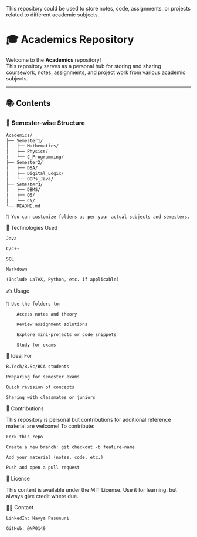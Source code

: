  This repository could be used to store notes, code, assignments, or projects related to different academic subjects.

# 🎓 Academics Repository

Welcome to the **Academics** repository!  
This repository serves as a personal hub for storing and sharing coursework, notes, assignments, and project work from various academic subjects.

---

## 📚 Contents

### 🧮 Semester-wise Structure

```bash
Academics/
├── Semester1/
│   ├── Mathematics/
│   ├── Physics/
│   └── C_Programming/
├── Semester2/
│   ├── DSA/
│   ├── Digital_Logic/
│   └── OOPs_Java/
├── Semester3/
│   ├── DBMS/
│   ├── OS/
│   └── CN/
└── README.md
```
    📌 You can customize folders as per your actual subjects and semesters.

🔧 Technologies Used

    Java

    C/C++

    SQL

    Markdown

    (Include LaTeX, Python, etc. if applicable)

✍️ Usage

    🧠 Use the folders to:

        Access notes and theory

        Review assignment solutions

        Explore mini-projects or code snippets

        Study for exams

🌱 Ideal For

    B.Tech/B.Sc/BCA students

    Preparing for semester exams

    Quick revision of concepts

    Sharing with classmates or juniors

🤝 Contributions

This repository is personal but contributions for additional reference material are welcome!
To contribute:

    Fork this repo

    Create a new branch: git checkout -b feature-name

    Add your material (notes, code, etc.)

    Push and open a pull request

📄 License

This content is available under the MIT License.
Use it for learning, but always give credit where due.

🙋‍♀️ Contact

    LinkedIn: Navya Pasunuri

    GitHub: @NP0149
